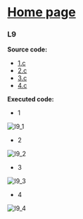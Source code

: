 # [Home page](https://github.com/katohawkei/College)

### L9
  
 **Source code:**
  * [1.c](https://github.com/katohawkei/College/blob/master/src/term2/l9/1.c)
  * [2.c](https://github.com/katohawkei/College/blob/master/src/term2/l9/2.c)
  * [3.c](https://github.com/katohawkei/College/blob/master/src/term2/l9/3.c)
  * [4.c](https://github.com/katohawkei/College/blob/master/src/term2/l9/4.c)
  
 **Executed code:**
  
  * 1
    
  ![l9_1](../../../docs/img/l9/1.gif)
  
  * 2
    
  ![l9_2](../../../docs/img/l9/2.gif)
  
  * 3
  
  ![l9_3](../../../docs/img/l9/3.gif)
  
  * 4
  
  ![l9_4](../../../docs/img/l9/4.gif)
